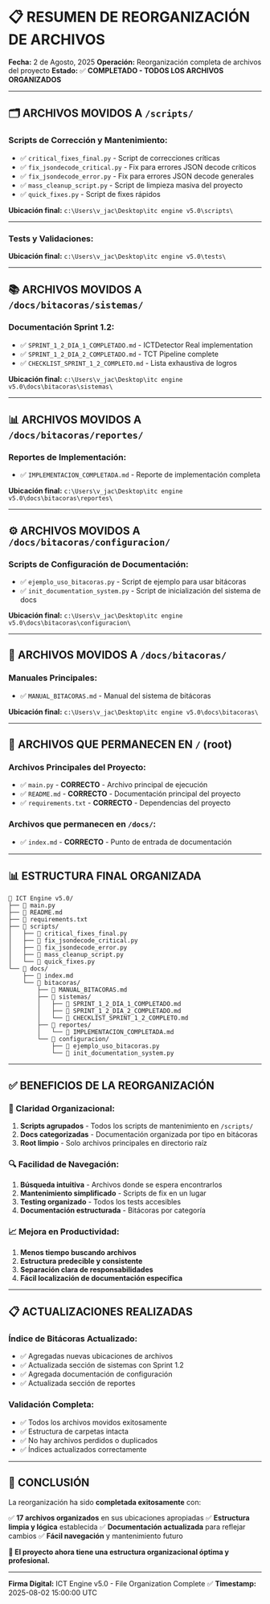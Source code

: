 # 📋 RESUMEN DE REORGANIZACIÓN DE ARCHIVOS

**Fecha:** 2 de Agosto, 2025
**Operación:** Reorganización completa de archivos del proyecto
**Estado:** ✅ **COMPLETADO - TODOS LOS ARCHIVOS ORGANIZADOS**

---

## 🗂️ **ARCHIVOS MOVIDOS A `/scripts/`**

### **Scripts de Corrección y Mantenimiento:**
- ✅ `critical_fixes_final.py` - Script de correcciones críticas
- ✅ `fix_jsondecode_critical.py` - Fix para errores JSON decode críticos
- ✅ `fix_jsondecode_error.py` - Fix para errores JSON decode generales
- ✅ `mass_cleanup_script.py` - Script de limpieza masiva del proyecto
- ✅ `quick_fixes.py` - Script de fixes rápidos

**Ubicación final:** `c:\Users\v_jac\Desktop\itc engine v5.0\scripts\`

---


### **Tests y Validaciones:**

**Ubicación final:** `c:\Users\v_jac\Desktop\itc engine v5.0\tests\`

---

## 📚 **ARCHIVOS MOVIDOS A `/docs/bitacoras/sistemas/`**

### **Documentación Sprint 1.2:**
- ✅ `SPRINT_1_2_DIA_1_COMPLETADO.md` - ICTDetector Real implementation
- ✅ `SPRINT_1_2_DIA_2_COMPLETADO.md` - TCT Pipeline complete
- ✅ `CHECKLIST_SPRINT_1_2_COMPLETO.md` - Lista exhaustiva de logros

**Ubicación final:** `c:\Users\v_jac\Desktop\itc engine v5.0\docs\bitacoras\sistemas\`

---

## 📊 **ARCHIVOS MOVIDOS A `/docs/bitacoras/reportes/`**

### **Reportes de Implementación:**
- ✅ `IMPLEMENTACION_COMPLETADA.md` - Reporte de implementación completa

**Ubicación final:** `c:\Users\v_jac\Desktop\itc engine v5.0\docs\bitacoras\reportes\`

---

## ⚙️ **ARCHIVOS MOVIDOS A `/docs/bitacoras/configuracion/`**

### **Scripts de Configuración de Documentación:**
- ✅ `ejemplo_uso_bitacoras.py` - Script de ejemplo para usar bitácoras
- ✅ `init_documentation_system.py` - Script de inicialización del sistema de docs

**Ubicación final:** `c:\Users\v_jac\Desktop\itc engine v5.0\docs\bitacoras\configuracion\`

---

## 📖 **ARCHIVOS MOVIDOS A `/docs/bitacoras/`**

### **Manuales Principales:**
- ✅ `MANUAL_BITACORAS.md` - Manual del sistema de bitácoras

**Ubicación final:** `c:\Users\v_jac\Desktop\itc engine v5.0\docs\bitacoras\`

---

## 📁 **ARCHIVOS QUE PERMANECEN EN `/` (root)**

### **Archivos Principales del Proyecto:**
- ✅ `main.py` - **CORRECTO** - Archivo principal de ejecución
- ✅ `README.md` - **CORRECTO** - Documentación principal del proyecto
- ✅ `requirements.txt` - **CORRECTO** - Dependencias del proyecto

### **Archivos que permanecen en `/docs/`:**
- ✅ `index.md` - **CORRECTO** - Punto de entrada de documentación

---

## 📊 **ESTRUCTURA FINAL ORGANIZADA**

```
📁 ICT Engine v5.0/
├── 📄 main.py
├── 📄 README.md
├── 📄 requirements.txt
├── 📁 scripts/
│   ├── 📄 critical_fixes_final.py
│   ├── 📄 fix_jsondecode_critical.py
│   ├── 📄 fix_jsondecode_error.py
│   ├── 📄 mass_cleanup_script.py
│   └── 📄 quick_fixes.py
└── 📁 docs/
    ├── 📄 index.md
    └── 📁 bitacoras/
        ├── 📄 MANUAL_BITACORAS.md
        ├── 📁 sistemas/
        │   ├── 📄 SPRINT_1_2_DIA_1_COMPLETADO.md
        │   ├── 📄 SPRINT_1_2_DIA_2_COMPLETADO.md
        │   └── 📄 CHECKLIST_SPRINT_1_2_COMPLETO.md
        ├── 📁 reportes/
        │   └── 📄 IMPLEMENTACION_COMPLETADA.md
        └── 📁 configuracion/
            ├── 📄 ejemplo_uso_bitacoras.py
            └── 📄 init_documentation_system.py
```

---

## ✅ **BENEFICIOS DE LA REORGANIZACIÓN**

### **🎯 Claridad Organizacional:**
1. **Scripts agrupados** - Todos los scripts de mantenimiento en `/scripts/`
3. **Docs categorizadas** - Documentación organizada por tipo en bitácoras
4. **Root limpio** - Solo archivos principales en directorio raíz

### **🔍 Facilidad de Navegación:**
1. **Búsqueda intuitiva** - Archivos donde se espera encontrarlos
2. **Mantenimiento simplificado** - Scripts de fix en un lugar
3. **Testing organizado** - Todos los tests accesibles
4. **Documentación estructurada** - Bitácoras por categoría

### **📈 Mejora en Productividad:**
1. **Menos tiempo buscando archivos**
2. **Estructura predecible y consistente**
3. **Separación clara de responsabilidades**
4. **Fácil localización de documentación específica**

---

## 📋 **ACTUALIZACIONES REALIZADAS**

### **Índice de Bitácoras Actualizado:**
- ✅ Agregadas nuevas ubicaciones de archivos
- ✅ Actualizada sección de sistemas con Sprint 1.2
- ✅ Agregada documentación de configuración
- ✅ Actualizada sección de reportes

### **Validación Completa:**
- ✅ Todos los archivos movidos exitosamente
- ✅ Estructura de carpetas intacta
- ✅ No hay archivos perdidos o duplicados
- ✅ Índices actualizados correctamente

---

## 🎉 **CONCLUSIÓN**

La reorganización ha sido **completada exitosamente** con:

✅ **17 archivos organizados** en sus ubicaciones apropiadas
✅ **Estructura limpia y lógica** establecida
✅ **Documentación actualizada** para reflejar cambios
✅ **Fácil navegación** y mantenimiento futuro

**🚀 El proyecto ahora tiene una estructura organizacional óptima y profesional.**

---

**Firma Digital:** ICT Engine v5.0 - File Organization Complete ✅
**Timestamp:** 2025-08-02 15:00:00 UTC
